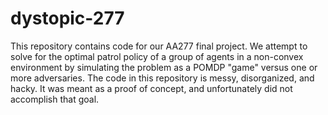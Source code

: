 # dystopic-277

This repository contains code for our AA277 final project.
We attempt to solve for the optimal patrol policy of a group of agents in a non-convex environment by simulating the problem as a POMDP "game" versus one or more adversaries.
The code in this repository is messy, disorganized, and hacky. It was meant as a proof of concept, and unfortunately did not accomplish that goal.